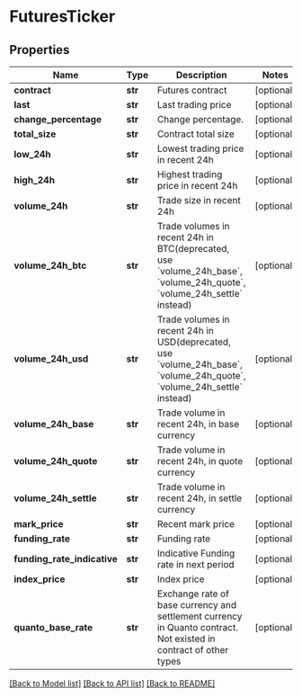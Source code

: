 # FuturesTicker

## Properties
Name | Type | Description | Notes
------------ | ------------- | ------------- | -------------
**contract** | **str** | Futures contract | [optional] 
**last** | **str** | Last trading price | [optional] 
**change_percentage** | **str** | Change percentage. | [optional] 
**total_size** | **str** | Contract total size | [optional] 
**low_24h** | **str** | Lowest trading price in recent 24h | [optional] 
**high_24h** | **str** | Highest trading price in recent 24h | [optional] 
**volume_24h** | **str** | Trade size in recent 24h | [optional] 
**volume_24h_btc** | **str** | Trade volumes in recent 24h in BTC(deprecated, use &#x60;volume_24h_base&#x60;, &#x60;volume_24h_quote&#x60;, &#x60;volume_24h_settle&#x60; instead) | [optional] 
**volume_24h_usd** | **str** | Trade volumes in recent 24h in USD(deprecated, use &#x60;volume_24h_base&#x60;, &#x60;volume_24h_quote&#x60;, &#x60;volume_24h_settle&#x60; instead) | [optional] 
**volume_24h_base** | **str** | Trade volume in recent 24h, in base currency | [optional] 
**volume_24h_quote** | **str** | Trade volume in recent 24h, in quote currency | [optional] 
**volume_24h_settle** | **str** | Trade volume in recent 24h, in settle currency | [optional] 
**mark_price** | **str** | Recent mark price | [optional] 
**funding_rate** | **str** | Funding rate | [optional] 
**funding_rate_indicative** | **str** | Indicative Funding rate in next period | [optional] 
**index_price** | **str** | Index price | [optional] 
**quanto_base_rate** | **str** | Exchange rate of base currency and settlement currency in Quanto contract. Not existed in contract of other types | [optional] 

[[Back to Model list]](../README.md#documentation-for-models) [[Back to API list]](../README.md#documentation-for-api-endpoints) [[Back to README]](../README.md)


